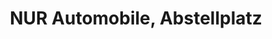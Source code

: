 ---
title: "NUR Automobile, Abstellplatz"
url: /dotternhausen/nur-automobile-abstellplatz/
shop: Autohaus
---